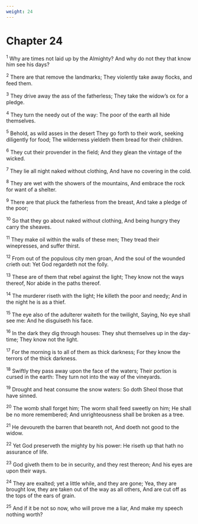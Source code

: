 ```yaml
---
weight: 24
---
```


# Chapter 24

<sup>1</sup> Why are times not laid up by the Almighty? And why do not they that know him see his days? 

<sup>2</sup> There are that remove the landmarks; They violently take away flocks, and feed them. 

<sup>3</sup> They drive away the ass of the fatherless; They take the widow’s ox for a pledge. 

<sup>4</sup> They turn the needy out of the way: The poor of the earth all hide themselves. 

<sup>5</sup> Behold, as wild asses in the desert They go forth to their work, seeking diligently for food; The wilderness yieldeth them bread for their children. 

<sup>6</sup> They cut their provender in the field; And they glean the vintage of the wicked. 

<sup>7</sup> They lie all night naked without clothing, And have no covering in the cold. 

<sup>8</sup> They are wet with the showers of the mountains, And embrace the rock for want of a shelter. 

<sup>9</sup> There are that pluck the fatherless from the breast, And take a pledge of the poor; 

<sup>10</sup> So that they go about naked without clothing, And being hungry they carry the sheaves. 

<sup>11</sup> They make oil within the walls of these men; They tread their winepresses, and suffer thirst. 

<sup>12</sup> From out of the populous city men groan, And the soul of the wounded crieth out: Yet God regardeth not the folly. 

<sup>13</sup> These are of them that rebel against the light; They know not the ways thereof, Nor abide in the paths thereof. 

<sup>14</sup> The murderer riseth with the light; He killeth the poor and needy; And in the night he is as a thief. 

<sup>15</sup> The eye also of the adulterer waiteth for the twilight, Saying, No eye shall see me: And he disguiseth his face. 

<sup>16</sup> In the dark they dig through houses: They shut themselves up in the day-time; They know not the light. 

<sup>17</sup> For the morning is to all of them as thick darkness; For they know the terrors of the thick darkness. 

<sup>18</sup> Swiftly they pass away upon the face of the waters; Their portion is cursed in the earth: They turn not into the way of the vineyards. 

<sup>19</sup> Drought and heat consume the snow waters: So doth Sheol those that have sinned. 

<sup>20</sup> The womb shall forget him; The worm shall feed sweetly on him; He shall be no more remembered; And unrighteousness shall be broken as a tree. 

<sup>21</sup> He devoureth the barren that beareth not, And doeth not good to the widow. 

<sup>22</sup> Yet God preserveth the mighty by his power: He riseth up that hath no assurance of life. 

<sup>23</sup> God giveth them to be in security, and they rest thereon; And his eyes are upon their ways. 

<sup>24</sup> They are exalted; yet a little while, and they are gone; Yea, they are brought low, they are taken out of the way as all others, And are cut off as the tops of the ears of grain. 

<sup>25</sup> And if it be not so now, who will prove me a liar, And make my speech nothing worth? 


